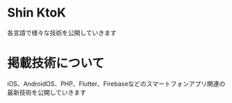 # Shin KtoK

各言語で様々な技術を公開していきます

# 掲載技術について

iOS、AndroidOS、PHP、Flutter、Firebaseなどのスマートフォンアプリ関連の最新技術を公開していきます
